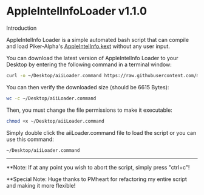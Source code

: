 # AppleIntelInfoLoader v1.1.0

Introduction

AppleIntelInfo Loader is a simple automated bash script that can compile and load Piker-Alpha's <a href="https://github.com/Piker-Alpha/AppleIntelInfo">AppleIntelInfo.kext</a> without any user input.

You can download the latest version of AppleIntelInfo Loader to your Desktop by entering the following command in a terminal window:
``` sh
curl -o ~/Desktop/aiiLoader.command https://raw.githubusercontent.com/mattcarlotta/AppleIntelInfoLoader/master/aiiLoader.command
```

You can then verify the downloaded size (should be 6615 Bytes):
``` sh
wc -c ~/Desktop/aiiLoader.command
```

Then, you must change the file permissions to make it executable:
``` sh
chmod +x ~/Desktop/aiiLoader.command
```

Simply double click the aiiLoader.command file to load the script or you can use this command:
``` sh
~/Desktop/aiiLoader.command
```

--------------------------------------------------------------------------------------------------------------
**Note: If at any point you wish to abort the script, simply press "ctrl+c"!

**Special Note: Huge thanks to PMheart for refactoring my entire script and making it more flexible!
